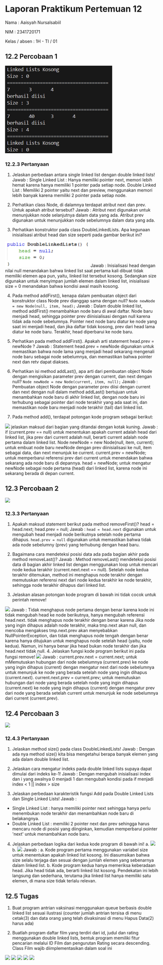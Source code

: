 # Laporan Praktikum Pertemuan 12
Nama          : Aaisyah Nursalsabiil

NIM           : 2341720171

Kelas / absen : 1H - TI / 01

## 12.2 Percobaan 1
<img src="Percobaan1.png">

### 12.2.3 Pertanyaan
1. Jelaskan perbedaan antara single linked list dengan double linked lists!
Jawab : 
Single Linked List : Hanya memiliki pointer next, memori lebih hemat karena hanya memiliki 1 pointer pada setiap node.
Double Linked List : Memiliki 2 pointer yaitu next dan preview, menggunakan memori lebih banyak karena memiliki 2 pointer pada setiap node.

2. Perhatikan class Node, di dalamnya terdapat atribut next dan prev. Untuk apakah atribut tersebut?
Jawab : 
Atribut next digunakan untuk menunjukkan node selanjutnya dalam data yang ada.
Atribut prev digunakan untuk menunjukkan node sebelumnya dalam data yang ada.

3. Perhatikan konstruktor pada class DoubleLinkedLists. Apa kegunaan inisialisasi atribut head dan size seperti pada gambar berikut ini?
<img src="Pertanyaan3.1.png">
Jawab : 
Inisialisasi head dengan nilai null menandakan bahwa linked list saat pertama kali dibuat tidak memiliki elemen apa pun, yaitu, linked list tersebut kosong. Sedangkan size digunakan untuk menyimpan jumlah elemen dalam linked list, inisialisasi size = 0 menandakan bahwa kondisi awal masih kosong.


4.  Pada method addFirst(), kenapa dalam pembuatan object dari konstruktor class Node prev dianggap sama dengan null?
``` Node newNode = new Node(null, item, head); ```
Jawab : 
Dalam double linked list, method addFirst() menambahkan node baru di awal daftar. Node baru menjadi head, sehingga pointer prev diinisialisasi dengan null karena tidak ada node sebelumnya. Pointer next node baru diatur ke node yang saat ini menjadi head, dan jika daftar tidak kosong, prev dari head lama diatur ke node baru. Terakhir, head diperbarui ke node baru.

5. Perhatikan pada method addFirst(). Apakah arti statement head.prev = newNode ?
Jawab : 
Statement head.prev = newNode digunakan untuk memastikan bahwa node lama yang menjadi head sekarang mengenali node baru sebagai node sebelumnya, dan memastikan bahwa pointer next dan retv dapat diakses.

6. Perhatikan isi method addLast(), apa arti dari pembuatan object Node dengan mengisikan parameter prev dengan current, dan next dengan null?
``` Node newNode = new Node(current, item, null); ```
Jawab : 
Pembuatan object Node dengan parameter prev diisi dengan current dan next dengan null dalam method addLast() bertujuan untuk menambahkan node baru di akhir linked list, dengan node baru ini terhubung sebagai pointer dari node terakhir yang ada saat ini, dan memastikan node baru menjadi node terakhir (tail) dari linked list.

7. Pada method add(), terdapat potongan kode program sebagai berikut:
<img src="Pertanyaan7.1.png">
jelaskan maksud dari bagian yang ditandai dengan kotak kuning.
Jawab : 
if (current.prev == null) untuk menentukan apakah current adalah head dari linked list, jika prev dari current adalah null, berarti current adalah node pertama dalam linked list. Node newNode = new Node(null, item, current); untuk embuat node baru newNode dengan prev diinisialisasi ke null, item sebagai data, dan next menunjuk ke current. current.prev = newNode; untuk memperbarui referensi prev dari current untuk menendakan bahwa sekarang ada node baru di depannya. head = newNode; untuk mengatur newNode sebagai node pertama (head) dari linked list, karena node ini sekarang berada di depan current.

## 12.3 Percobaan 2
<img src="Percobaan2.png">

### 12.3.3 Pertanyaan
1. Apakah maksud statement berikut pada method removeFirst()?
head = head.next;
head.prev = null;
Jawab : 
`head = head.next` digunakan untuk mengubah head menjadi node berikutnya setelah node pertama dihapus.
`head.prev = null` digunakan untuk memastikan bahwa tidak ada node sebelumny (prev) yang terhubung dengan head baru.

2. Bagaimana cara mendeteksi posisi data ada pada bagian akhir pada method removeLast()?
Jawab : 
Method removeLast() mendeteksi posisi data di bagian akhir linked list dengan menggunakan loop untuk mencari node kedua terakhir (current.next.next == null). Setelah node kedua terakhir ditemukan, method ini menghapus node terakhir dengan memutuskan referensi next dari node kedua terakhir ke node terakhir, sehingga node terakhir dihapus dari linked list.

3. Jelaskan alasan potongan kode program di bawah ini tidak cocok untuk perintah remove!
<img src="Pertanyaan3.2.png">
Jawab : 
Tidak menghapus node pertama dengan benar karena kode ini tidak mengubah head ke node berikutnya, hanya mengubah referensi head.next. tidak menghapus node terakhir dengan benar karena Jika node yang ingin dihapus adalah node terakhir, maka tmp.next akan null, dan mencoba mengakses tmp.next.prev akan menyebabkan NullPointerException, dan tidak menghapus node tengah dengan benar karena hanya ditujukan untuk menghapus node setelah head (yaitu, node kedua). Namun, ini hanya benar jika head bukan node terakhir dan jika head.next tidak null.
4. Jelaskan fungsi kode program berikut ini pada fungsi remove!
<img src="Pertanyaan4.2.png">
Jawab :
current.prev.next = current.next; untuk mMemutuskan hubungan dari node sebelumnya (current.prev) ke node yang ingin dihapus (current) dengan mengatur next dari node sebelumnya untuk menunjuk ke node yang berada setelah node yang ingin dihapus (current.next). current.next.prev = current.prev; untuk memutuskan hubungan dari node yang berada setelah node yang ingin dihapus (current.next) ke node yang ingin dihapus (current) dengan mengatur prev dari node yang berada setelah current untuk menunjuk ke node sebelumnya dari current (current.prev).

## 12.4 Percobaan 3
<img src="Percobaan3.png">

### 12.4.3 Pertanyaan
1. Jelaskan method size() pada class DoubleLinkedLists!
Jawab : 
Dengan ada nya method size() kita bisa mengetahui berapa banyak elemen yang ada dalam double linked list.

2. Jelaskan cara mengatur indeks pada double linked lists supaya dapat dimulai dari indeks ke-1!
Jawab :
Dengan mengubah inisialisasi index dan i yang awalnya 0 menjadi 1 dan mengubah kondisi pada if menjadi index < 1 || index > size

3. Jelaskan perbedaan karakteristik fungsi Add pada Double Linked Lists dan Single Linked Lists!
Jawab : 
- Single Linked List : hanya memiliki pointer next sehingga hanya perlu menembukan node terakhir dan menambahkan node baru di belakangnya.
- Double Linked List : memiliki 2 pointer next dan prev sehingga harus mencaru node di posisi yang diinginkan, kemudian memperbarui pointer 'next' untuk menambahkan node baru.

4. Jelaskan perbedaan logika dari kedua kode program di bawah ini!
    a. <img src="Pertanyaan4a.png">
    b. <img src="Pertanyaan4b.png">
Jawab :
    a. Kode program pertama menggunakan variabel   size untuk menentukan apakah linked list kosong. Ini diasumsikan bahwa size selalu terjaga dan sesuai dengan jumlah elemen yang sebenarnya dalam linked list. 
    b. Kode program kedua hanya memeriksa keberadaan head. Jika head tidak ada, berarti linked list kosong. Pendekatan ini lebih langsung dan sederhana, terutama jika linked list hanya memiliki satu elemen, di mana size tidak terlalu relevan.

## 12.5 Tugas
1. Buat program antrian vaksinasi menggunakan queue berbasis double linked list sesuai ilustrasi (counter jumlah antrian tersisa di menu cetak(3) dan data orang yang telah divaksinasi di menu Hapus Data(2) harus ada)

2. Buatlah program daftar film yang terdiri dari id, judul dan rating menggunakan double linked lists, bentuk program memiliki fitur pencarian melalui ID Film dan pengurutan Rating secara descending. Class Film wajib diimplementasikan dalam soal ini
<img src="Tugas2(1).png">
<img src="Tugas2(2).png">
<img src="Tugas2(3).png">
<img src="Tugas2(4).png">
<img src="Tugas2(5).png">